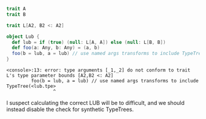 ```scala
trait A
trait B

trait L[A2, B2 <: A2]

object Lub {
  def lub = if (true) (null: L[A, A]) else (null: L[B, B])
  def foo(a: Any, b: Any) = (a, b)
  foo(b = lub, a = lub) // use named args transforms to include TypeTree(<lub.tpe>
}
```

```
<console>:13: error: type arguments [_1,_2] do not conform to trait L's type parameter bounds [A2,B2 <: A2]
         foo(b = lub, a = lub) // use named args transforms to include TypeTree(<lub.tpe>
                 ^
```

I suspect calculating the correct LUB will be to difficult, and we should instead disable the check for synthetic TypeTrees.
